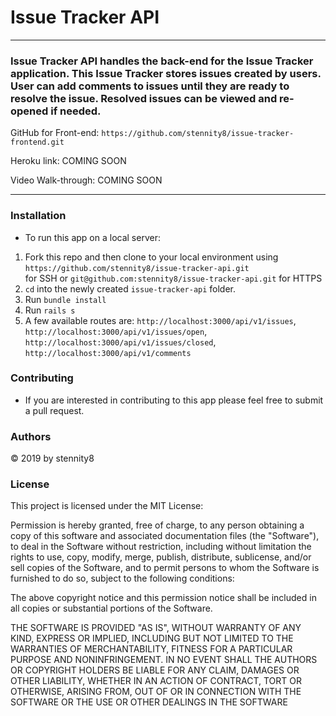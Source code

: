 # Issue Tracker API

---

### Issue Tracker API handles the back-end for the Issue Tracker application.  This Issue Tracker stores issues created by users.  User can add comments to issues until they are ready to resolve the issue.  Resolved issues can be viewed and re-opened if needed.

GitHub for Front-end: `https://github.com/stennity8/issue-tracker-frontend.git`

Heroku link: COMING SOON

Video Walk-through: COMING SOON

---

### Installation

- To run this app on a local server:

1. Fork this repo and then clone to your local environment using `https://github.com/stennity8/issue-tracker-api.git` <br> for SSH or `git@github.com:stennity8/issue-tracker-api.git` for HTTPS
2. `cd` into the newly created `issue-tracker-api` folder.
3. Run `bundle install`
4. Run `rails s`
5. A few available routes are: `http://localhost:3000/api/v1/issues`, `http://localhost:3000/api/v1/issues/open`, `http://localhost:3000/api/v1/issues/closed`, `http://localhost:3000/api/v1/comments`


### Contributing

- If you are interested in contributing to this app please feel free to submit a pull request.

### Authors

© 2019 by stennity8

### License

This project is licensed under the MIT License:

Permission is hereby granted, free of charge, to any person obtaining a copy of this software and associated documentation files (the "Software"), to deal in the Software without restriction, including without limitation the rights to use, copy, modify, merge, publish, distribute, sublicense, and/or sell copies of the Software, and to permit persons to whom the Software is furnished to do so, subject to the following conditions:

The above copyright notice and this permission notice shall be included in all copies or substantial portions of the Software.

THE SOFTWARE IS PROVIDED "AS IS", WITHOUT WARRANTY OF ANY KIND, EXPRESS OR IMPLIED, INCLUDING BUT NOT LIMITED TO THE WARRANTIES OF MERCHANTABILITY, FITNESS FOR A PARTICULAR PURPOSE AND NONINFRINGEMENT. IN NO EVENT SHALL THE AUTHORS OR COPYRIGHT HOLDERS BE LIABLE FOR ANY CLAIM, DAMAGES OR OTHER LIABILITY, WHETHER IN AN ACTION OF CONTRACT, TORT OR OTHERWISE, ARISING FROM, OUT OF OR IN CONNECTION WITH THE SOFTWARE OR THE USE OR OTHER DEALINGS IN THE SOFTWARE

